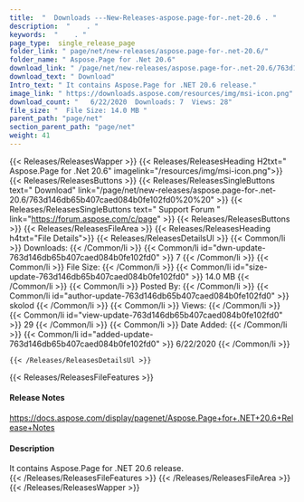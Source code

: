 ```yaml
---
title:  "  Downloads ---New-Releases-aspose.page-for-.net-20.6 . " 
description:  "    . " 
keywords:  "    . " 
page_type:  single_release_page
folder_link: " page/net/new-releases/aspose.page-for-.net-20.6/"
folder_name: " Aspose.Page for .Net 20.6"
download_link: " /page/net/new-releases/aspose.page-for-.net-20.6/763d146db65b407caed084b0fe102fd0"
download_text: " Download"
Intro_text: " It contains Aspose.Page for .NET 20.6 release."
image_link: " https://downloads.aspose.com/resources/img/msi-icon.png"
download_count: "   6/22/2020  Downloads: 7  Views: 28"
file_size: "  File Size: 14.0 MB "
parent_path: "page/net"
section_parent_path: "page/net"
weight: 41 
---
```


{{< Releases/ReleasesWapper >}}
  {{< Releases/ReleasesHeading H2txt=" Aspose.Page for .Net 20.6" imagelink="/resources/img/msi-icon.png">}}
  {{< Releases/ReleasesButtons >}}
    {{< Releases/ReleasesSingleButtons text=" Download" link="/page/net/new-releases/aspose.page-for-.net-20.6/763d146db65b407caed084b0fe102fd0%20%20" >}}
    {{< Releases/ReleasesSingleButtons text=" Support Forum " link="https://forum.aspose.com/c/page" >}}
  {{< Releases/ReleasesButtons >}}
  {{< Releases/ReleasesFileArea >}}
    {{< Releases/ReleasesHeading h4txt="File Details">}}
    {{< Releases/ReleasesDetailsUl >}}
            {{< Common/li  >}} Downloads: {{< /Common/li >}} 
      {{< Common/li id="dwn-update-763d146db65b407caed084b0fe102fd0" >}} 7 {{< /Common/li >}} 
      {{< Common/li  >}} File Size: {{< /Common/li >}} 
      {{< Common/li id="size-update-763d146db65b407caed084b0fe102fd0" >}} 14.0 MB {{< /Common/li >}} 
      {{< Common/li  >}} Posted By: {{< /Common/li >}} 
      {{< Common/li id="author-update-763d146db65b407caed084b0fe102fd0" >}} skolod {{< /Common/li >}} 
      {{< Common/li  >}} Views: {{< /Common/li >}} 
      {{< Common/li id="view-update-763d146db65b407caed084b0fe102fd0" >}} 29 {{< /Common/li >}} 
      {{< Common/li  >}} Date Added: {{< /Common/li >}} 
      {{< Common/li id="added-update-763d146db65b407caed084b0fe102fd0" >}} 6/22/2020 {{< /Common/li >}} 

    {{< /Releases/ReleasesDetailsUl >}}

  {{< Releases/ReleasesFileFeatures >}}
      <h4>Release Notes</h4><div><a href="https://docs.aspose.com/display/pagenet/Aspose.Page+for+.NET+20.6+Release+Notes">https://docs.aspose.com/display/pagenet/Aspose.Page+for+.NET+20.6+Release+Notes</a></div><h4>Description</h4><div class="HTMLDescription">It contains Aspose.Page for .NET 20.6 release.</div>
  {{< /Releases/ReleasesFileFeatures >}}
 {{< /Releases/ReleasesFileArea >}}
{{< /Releases/ReleasesWapper >}}


